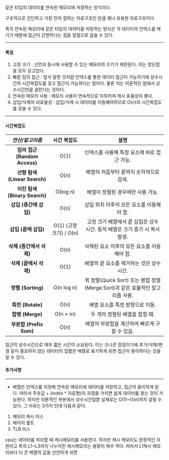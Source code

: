 
같은 타입의 데이터를 연속된 메모리에 저장하는 방식이다.

구조적으로 간단하고 가장 먼저 접하는 자료구조인 만큼 꽤나 유용한 자료구조이다.

특히 연속된 메모리에 같은 타입의 데이터를 저장하는 방식은 각 데이터의 인덱스를 매기기 때문에 접근이 간편하다는 점을 장점으로 꼽을 수 있다.

---
#### 특징

1. 고정 크기 : 선언과 동시에 사용할 수 있는 메모리의 크기가 제한된다. 이는 장단점을 모두 갖고있다.
2. 빠른 임의 접근 : 앞서 말한 것처럼 인덱스를 통한 데이터 접근이 가능하기에 상수시간의 시간복잡도를 갖고 접근이 가능하다는 점이다. 물론 이는 이론적인 점에서 상수시간만큼 걸린다는 것이다.
3. 연속된 메모리 사용 : 메모리 사용이 연속적으로 이루어져 캐시 효율성이 좋다.
4. 삽입/삭제의 비효율성 : 삽입/삭제 시 데이터를 이동해야하므로 O(n)의 시간복잡도를 갖을 수 있다.

---
#### 시간복잡도

|         *연산/알고리즘*         |     **시간 복잡도**      |                         **설명**                          |
| :-----------------------: | :-----------------: | :-----------------------------------------------------: |
| **임의 접근 (Random Access)** |        O(1)         |                인덱스를 사용해 특정 요소에 바로 접근 가능.                |
| **선형 탐색 (Linear Search)** |        O(n)         |                 배열의 처음부터 끝까지 순차적으로 검색.                  |
| **이진 탐색 (Binary Search)** |      O(log n)       |                   배열이 정렬된 경우에만 사용 가능.                   |
|      **삽입 (중간에 삽입)**      |        O(n)         |                삽입 위치 이후의 모든 요소를 이동해야 함.                 |
|      **삽입 (끝에 삽입)**       | O(1) (고정 크기) / O(n) |      고정 크기 배열에서 끝 삽입은 상수 시간. 동적 배열은 크기 증가 시 복사 발생.      |
|     **삭제 (중간에서 삭제)**      |        O(n)         |                삭제된 요소 이후의 모든 요소를 이동해야 함.                |
|      **삭제 (끝에서 삭제)**      |        O(1)         |                배열의 끝 요소를 제거하는 것은 상수 시간.                 |
|     **정렬 (Sorting)**      |     O(n log n)      | 퀵 정렬(Quick Sort) 또는 병합 정렬(Merge Sort)과 같은 효율적인 알고리즘 사용. |
|      **회전 (Rotate)**      |        O(n)         |                   배열 요소를 특정 방향으로 이동.                    |
|      **합병 (Merge)**       |      O(n + m)       |                   두 개의 정렬된 배열을 합칠 때.                    |
|   **부분합 (Prefix Sum)**    |        O(n)         |               배열의 부분합을 계산하여 빠르게 구할 수 있음.                |

접근이 상수시간으로 매우 짧은 시간이 소요된다. 이는 크나큰 장접이기에 추가/삭제/변경 등이 필요하지 않는 데이터의 집합은 배열로 표기하게 되면 접근이 용이하다는 것을 알 수 있다.

#### 추가사항
---
- 배열은 인덱스를 지정해 연속된 메모리에 데이터를 저장하고, 접근이 용이하게 된다. 따라서 주솟값 + (index * 자료형)의 과정을 거치면 쉽게 데이터를 찾는 것이 가능한다. 하지만 이론적인 부분에서 상수시간일뿐 실제로는 O(1)~O(n)까지 걸릴 수 있다. 그 이유는 3가지 인데 다음과 같다.

1. 메모리 캐시 미스
2. 페이지 폴트
3. TLB 미스

cpu는 데이터를 처리할 때 캐시메모리를 사용한다. 하지만 캐시 메모리도 한정적인 자원이고 특히 L1~L3까지 나누어진 캐시메모리는 용량이 매우 작다. 따라서 L1캐시 메모리보다 더 큰 배열의 값을 선언하게 되면 

